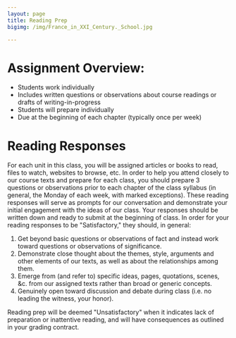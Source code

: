 ```yaml
---
layout: page
title: Reading Prep
bigimg: /img/France_in_XXI_Century._School.jpg

---
```


# Assignment Overview:

+ Students work individually
+ Includes written questions or observations about course readings or drafts of writing-in-progress
+ Students will prepare individually
+ Due at the beginning of each chapter (typically once per week)

# Reading Responses

For each unit in this class, you will be assigned articles or books to read, files to watch, websites to browse, etc. In order to help you attend closely to our course texts and prepare for each class, you should prepare 3 questions or observations prior to each chapter of the class syllabus (in general, the Monday of each week, with marked exceptions). These reading responses will serve as prompts for our conversation and demonstrate your initial engagement with the ideas of our class. Your responses should be written down and ready to submit at the beginning of class. In order for your reading responses to be "Satisfactory," they should, in general:

1. Get beyond basic questions or observations of fact and instead work toward questions or observations of significance. 
2. Demonstrate close thought about the themes, style, arguments and other elements of our texts, as well as about the relationships among them. 
3. Emerge from (and refer to) specific ideas, pages, quotations, scenes, &c. from our assigned texts rather than broad or generic concepts.
4. Genuinely open toward discussion and debate during class (i.e. no leading the witness, your honor). 

Reading prep will be deemed "Unsatisfactory" when it indicates lack of preparation or inattentive reading, and will have consequences as outlined in your grading contract. 